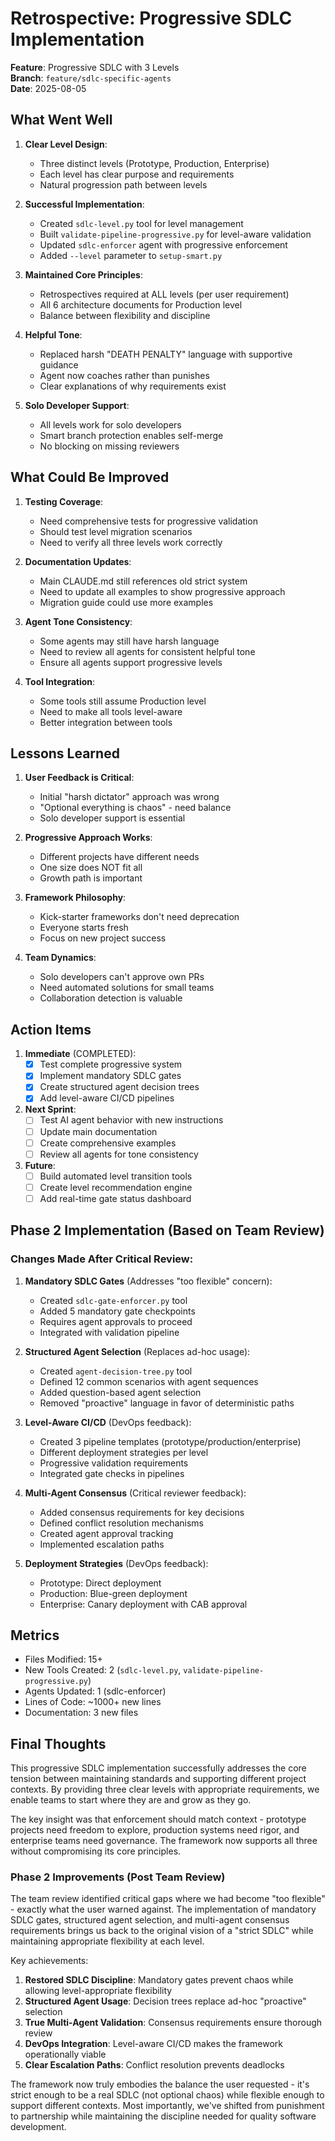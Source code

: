 # Retrospective: Progressive SDLC Implementation

**Feature**: Progressive SDLC with 3 Levels  
**Branch**: `feature/sdlc-specific-agents`  
**Date**: 2025-08-05

## What Went Well

1. **Clear Level Design**:
   - Three distinct levels (Prototype, Production, Enterprise)
   - Each level has clear purpose and requirements
   - Natural progression path between levels

2. **Successful Implementation**:
   - Created `sdlc-level.py` tool for level management
   - Built `validate-pipeline-progressive.py` for level-aware validation
   - Updated `sdlc-enforcer` agent with progressive enforcement
   - Added `--level` parameter to `setup-smart.py`

3. **Maintained Core Principles**:
   - Retrospectives required at ALL levels (per user requirement)
   - All 6 architecture documents for Production level
   - Balance between flexibility and discipline

4. **Helpful Tone**:
   - Replaced harsh "DEATH PENALTY" language with supportive guidance
   - Agent now coaches rather than punishes
   - Clear explanations of why requirements exist

5. **Solo Developer Support**:
   - All levels work for solo developers
   - Smart branch protection enables self-merge
   - No blocking on missing reviewers

## What Could Be Improved

1. **Testing Coverage**:
   - Need comprehensive tests for progressive validation
   - Should test level migration scenarios
   - Need to verify all three levels work correctly

2. **Documentation Updates**:
   - Main CLAUDE.md still references old strict system
   - Need to update all examples to show progressive approach
   - Migration guide could use more examples

3. **Agent Tone Consistency**:
   - Some agents may still have harsh language
   - Need to review all agents for consistent helpful tone
   - Ensure all agents support progressive levels

4. **Tool Integration**:
   - Some tools still assume Production level
   - Need to make all tools level-aware
   - Better integration between tools

## Lessons Learned

1. **User Feedback is Critical**:
   - Initial "harsh dictator" approach was wrong
   - "Optional everything is chaos" - need balance
   - Solo developer support is essential

2. **Progressive Approach Works**:
   - Different projects have different needs
   - One size does NOT fit all
   - Growth path is important

3. **Framework Philosophy**:
   - Kick-starter frameworks don't need deprecation
   - Everyone starts fresh
   - Focus on new project success

4. **Team Dynamics**:
   - Solo developers can't approve own PRs
   - Need automated solutions for small teams
   - Collaboration detection is valuable

## Action Items

1. **Immediate** (COMPLETED):
   - [x] Test complete progressive system
   - [x] Implement mandatory SDLC gates
   - [x] Create structured agent decision trees
   - [x] Add level-aware CI/CD pipelines

2. **Next Sprint**:
   - [ ] Test AI agent behavior with new instructions
   - [ ] Update main documentation
   - [ ] Create comprehensive examples
   - [ ] Review all agents for tone consistency

3. **Future**:
   - [ ] Build automated level transition tools
   - [ ] Create level recommendation engine
   - [ ] Add real-time gate status dashboard

## Phase 2 Implementation (Based on Team Review)

### Changes Made After Critical Review:

1. **Mandatory SDLC Gates** (Addresses "too flexible" concern):
   - Created `sdlc-gate-enforcer.py` tool
   - Added 5 mandatory gate checkpoints
   - Requires agent approvals to proceed
   - Integrated with validation pipeline

2. **Structured Agent Selection** (Replaces ad-hoc usage):
   - Created `agent-decision-tree.py` tool
   - Defined 12 common scenarios with agent sequences
   - Added question-based agent selection
   - Removed "proactive" language in favor of deterministic paths

3. **Level-Aware CI/CD** (DevOps feedback):
   - Created 3 pipeline templates (prototype/production/enterprise)
   - Different deployment strategies per level
   - Progressive validation requirements
   - Integrated gate checks in pipelines

4. **Multi-Agent Consensus** (Critical reviewer feedback):
   - Added consensus requirements for key decisions
   - Defined conflict resolution mechanisms
   - Created agent approval tracking
   - Implemented escalation paths

5. **Deployment Strategies** (DevOps feedback):
   - Prototype: Direct deployment
   - Production: Blue-green deployment
   - Enterprise: Canary deployment with CAB approval

## Metrics

- Files Modified: 15+
- New Tools Created: 2 (`sdlc-level.py`, `validate-pipeline-progressive.py`)
- Agents Updated: 1 (sdlc-enforcer)
- Lines of Code: ~1000+ new lines
- Documentation: 3 new files

## Final Thoughts

This progressive SDLC implementation successfully addresses the core tension between maintaining standards and supporting different project contexts. By providing three clear levels with appropriate requirements, we enable teams to start where they are and grow as they go.

The key insight was that enforcement should match context - prototype projects need freedom to explore, production systems need rigor, and enterprise teams need governance. The framework now supports all three without compromising its core principles.

### Phase 2 Improvements (Post Team Review)

The team review identified critical gaps where we had become "too flexible" - exactly what the user warned against. The implementation of mandatory SDLC gates, structured agent selection, and multi-agent consensus requirements brings us back to the original vision of a "strict SDLC" while maintaining appropriate flexibility at each level.

Key achievements:
1. **Restored SDLC Discipline**: Mandatory gates prevent chaos while allowing level-appropriate flexibility
2. **Structured Agent Usage**: Decision trees replace ad-hoc "proactive" selection
3. **True Multi-Agent Validation**: Consensus requirements ensure thorough review
4. **DevOps Integration**: Level-aware CI/CD makes the framework operationally viable
5. **Clear Escalation Paths**: Conflict resolution prevents deadlocks

The framework now truly embodies the balance the user requested - it's strict enough to be a real SDLC (not optional chaos) while flexible enough to support different contexts. Most importantly, we've shifted from punishment to partnership while maintaining the discipline needed for quality software development.
